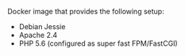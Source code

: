 Docker image that provides the following setup:
* Debian Jessie
* Apache 2.4
* PHP 5.6 (configured as super fast FPM/FastCGI)
